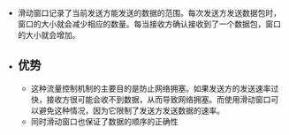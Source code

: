 - 滑动窗口记录了当前发送方能发送的数据的范围。每次发送方发送数据包时，窗口的大小就会减少相应的数量。每当接收方确认接收到了一个数据包，窗口的大小就会增加。
- ## 优势
	- 这种流量控制机制的主要目的是防止网络拥塞。如果发送方的发送速率过快，接收方很可能会收不到数据，从而导致网络拥塞。而使用滑动窗口可以避免这种情况，因为它限制了发送方发送数据的速率。
	- 同时滑动窗口也保证了数据的顺序的正确性